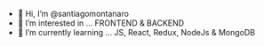 - 👋 Hi, I’m @santiagomontanaro
- 👀 I’m interested in ... FRONTEND & BACKEND
- 🌱 I’m currently learning ... JS, React, Redux, NodeJs & MongoDB

<!---
santiagomontanaro/santiagomontanaro is a ✨ special ✨ repository because its `README.md` (this file) appears on your GitHub profile.
You can click the Preview link to take a look at your changes.
--->

